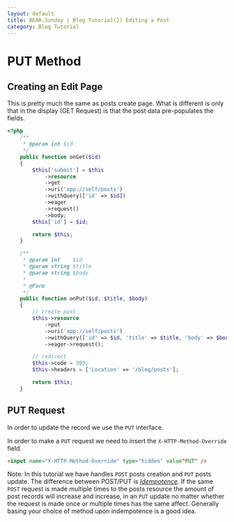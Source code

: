 ```yaml
---
layout: default
title: BEAR.Sunday | Blog Tutorial(2) Editing a Post
category: Blog Tutorial
---
```


# PUT Method 

## Creating an Edit Page 

This is pretty much the same as posts create page. What is different is only that in the display (GET Request) is that the post data pre-populates the fields.

```php
<?php
    /**
     * @param int $id
     */
    public function onGet($id)
    {
        $this['submit'] = $this
            ->resource
            ->get
            ->uri('app://self/posts')
            ->withQuery(['id' => $id])
            ->eager
            ->request()
            ->body;
        $this['id'] = $id;

        return $this;
    }

    /**
     * @param int    $id
     * @param string $title
     * @param string $body
     *
     * @Form
     */
    public function onPut($id, $title, $body)
    {
        // create post
        $this->resource
            ->put
            ->uri('app://self/posts')
            ->withQuery(['id' => $id, 'title' => $title, 'body' => $body])
            ->eager->request();

        // redirect
        $this->code = 303;
        $this->headers = ['Location' => '/blog/posts'];

        return $this;
    }
```
## PUT Request

In order to update the record we use the `PUT` interface.

In order to make a `PUT` request we need to insert the `X-HTTP-Method-Override` field.

```html
<input name="X-HTTP-Method-Override" type="hidden" value"PUT" />
```

 Note: In this tutorial we have handles `POST` posts creation and `PUT` posts update. The difference between POST/PUT is *[Idempotence](http://en.wikipedia.org/wiki/Idempotence)*. If the same `POST` request is made multiple times to the posts resource the amount of post records will increase and increase, in an `PUT` update no matter whether the request is made once or multiple times has the same affect. Generally basing your choice of method upon indempotence is a good idea.
